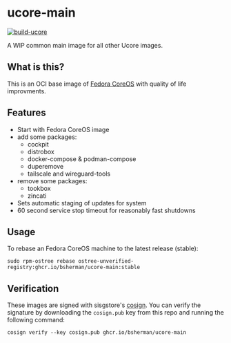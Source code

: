 # ucore-main

[![build-ucore](https://github.com/bsherman/ucore-main/actions/workflows/build.yml/badge.svg)](https://github.com/bsherman/ucore-main/actions/workflows/build.yml)

A WIP common main image for all other Ucore images.

## What is this?

This is an OCI base image of [Fedora CoreOS](https://getfedora.org/coreos/) with quality of life improvments.


## Features

- Start with Fedora CoreOS image
- add some packages:
  - cockpit
  - distrobox
  - docker-compose & podman-compose
  - duperemove
  - tailscale and wireguard-tools
- remove some packages:
  - tookbox
  - zincati
- Sets automatic staging of updates for system
- 60 second service stop timeout for reasonably fast shutdowns


## Usage

To rebase an Fedora CoreOS machine to the latest release (stable):

    sudo rpm-ostree rebase ostree-unverified-registry:ghcr.io/bsherman/ucore-main:stable

  
## Verification

These images are signed with sisgstore's [cosign](https://docs.sigstore.dev/cosign/overview/). You can verify the signature by downloading the `cosign.pub` key from this repo and running the following command:

    cosign verify --key cosign.pub ghcr.io/bsherman/ucore-main